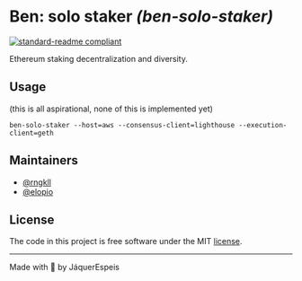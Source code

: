 # Ben: solo staker _(ben-solo-staker)_

[![standard-readme compliant](https://img.shields.io/badge/readme%20style-standard-brightgreen.svg?style=flat-square)](https://github.com/RichardLitt/standard-readme)

Ethereum staking decentralization and diversity.

## Usage

(this is all aspirational, none of this is implemented yet)

```
ben-solo-staker --host=aws --consensus-client=lighthouse --execution-client=geth  
```

## Maintainers

- [@rngkll](https://github.com/elopio)
- [@elopio](https://github.com/rngkll)

## License

The code in this project is free software under the MIT [license](LICENSE).

---
Made with 🌈 by JáquerEspeis
